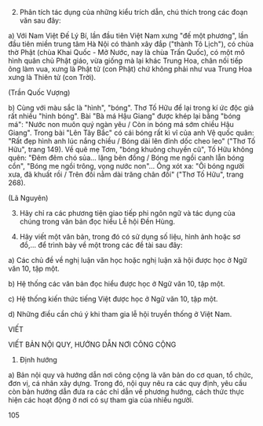2. Phân tích tác dụng của những kiểu trích dẫn, chú thích trong các đoạn văn sau đây:

a) Với Nam Việt Đế Lý Bí, lần đầu tiên Việt Nam xưng "đế một phương", lần đầu tiên miền trung tâm Hà Nội có thành xây đắp ("thành Tô Lịch"), có chùa thờ Phật (chùa Khai Quốc - Mở Nước, nay là chùa Trấn Quốc), có một mô hình quân chủ Phật giáo, vừa giống mà lại khác Trung Hoa, chân nối tiếp ông làm vua, xưng là Phật tử (con Phật) chứ không phải như vua Trung Hoa xưng là Thiên tử (con Trời).

(Trần Quốc Vượng)

b) Cùng với màu sắc là "hình", "bóng". Thơ Tố Hữu để lại trong kí ức độc giả rất nhiều "hình bóng". Bài "Bà má Hậu Giang" được khép lại bằng "bóng má": "Nước non muôn quý ngàn yêu / Còn in bóng má sớm chiều Hậu Giang". Trong bài "Lên Tây Bắc" có cái bóng rất kì vĩ của anh Vệ quốc quân: "Rất đẹp hình anh lúc nắng chiều / Bóng dài lên đỉnh dốc cheo leo" ("Thơ Tố Hữu", trang 149). Về quê mẹ Tơm, "bóng khuông chuyền cũ", Tố Hữu không quên: "Đêm đêm chó sủa... lặng bên đồng / Bóng me ngồi canh lẫn bóng cồn", "Bóng me ngồi trông, vọng nước non"... Ông xót xa: "Ôi bóng người xưa, đã khuất rồi / Trên đồi nằm dài trăng chân đồi" ("Thơ Tố Hữu", trang 268).

(Lã Nguyên)

3. Hãy chỉ ra các phương tiện giao tiếp phi ngôn ngữ và tác dụng của chúng trong văn bản đọc hiểu Lễ hội Đền Hùng.

4. Hãy viết một văn bản, trong đó có sử dụng số liệu, hình ảnh hoặc sơ đồ,... để trình bày về một trong các đề tài sau đây:

a) Các chủ đề về nghị luận văn học hoặc nghị luận xã hội được học ở Ngữ văn 10, tập một.

b) Hệ thống các văn bản đọc hiểu được học ở Ngữ văn 10, tập một.

c) Hệ thống kiến thức tiếng Việt được học ở Ngữ văn 10, tập một.

d) Những điều cần chú ý khi tham gia lễ hội truyền thống ở Việt Nam.

VIẾT

VIẾT BẢN NỘI QUY,
HƯỚNG DẪN NƠI CÔNG CỘNG

1. Định hướng

a) Bản nội quy và hướng dẫn nơi công cộng là văn bản do cơ quan, tổ chức, đơn vị, cá nhân xây dựng. Trong đó, nội quy nêu ra các quy định, yêu cầu còn bản hướng dẫn đưa ra các chỉ dẫn về phương hướng, cách thức thực hiện các hoạt động ở nơi có sự tham gia của nhiều người.

105